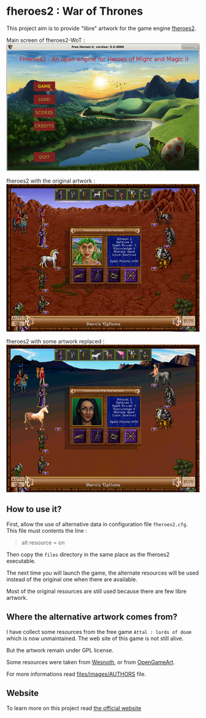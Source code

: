 # fheroes2 : War of Thrones

This project aim is to provide "libre" artwork for the game engine [fheroes2](https://sourceforge.net/projects/fheroes2).

Main screen of fheroes2-WoT :
![screenshot](assets/screenshot_main_screen.png)

fheroes2 with the original artwork :
![screenshot](assets/screenshot_battle.png)

fheroes2 with some artwork replaced :
![screenshot](assets/screenshot_battle_mod.png)

## How to use it?

First, allow the use of alternative data in configuration file `fheroes2.cfg`.
This file must contents the line :

> alt resource = on

Then copy the `files` directory in the same place as the fheroes2 executable.

The next time you will launch the game, the alternate resources will be used instead of the original one when there are available.

Most of the original resources are still used because there are few libre artwork.

## Where the alternative artwork comes from?

I have collect some resources from the free game `Attal : lords of doom` which is now unmaintained. The web site of this game is not still alive.

But the artwork remain under GPL license.

Some resources were taken from [Wesnoth](http://wesnoth.org), or from [OpenGameArt](http://opengameart.org).

For more informations read [files/images/AUTHORS](files/images/AUTHORS) file.

## Website

To learn more on this project read [the official website](http://thaddeus.dupont.free.fr/fheroes2-WoT/index.html)
